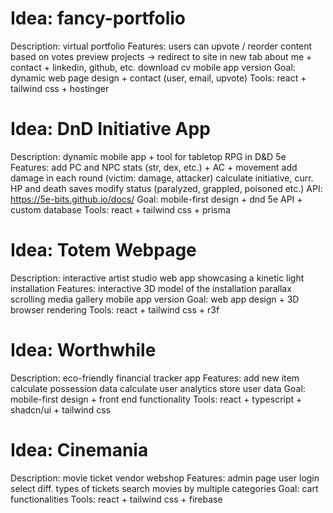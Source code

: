 # Idea: fancy-portfolio
Description: virtual portfolio
Features: 
    users can upvote / reorder content based on votes
    preview projects → redirect to site in new tab
    about me + contact + linkedin, github, etc.
    download cv
    mobile app version
Goal: dynamic web page design + contact (user, email, upvote)
Tools: react + tailwind css + hostinger

# Idea: DnD Initiative App
Description: dynamic mobile app + tool for tabletop RPG in D&D 5e
Features: 
    add PC and NPC stats (str, dex, etc.) + AC + movement
    add damage in each round (victim: damage, attacker)
    calculate initiative, curr. HP and death saves
    modify status (paralyzed, grappled, poisoned  etc.) 
        API: https://5e-bits.github.io/docs/
Goal: mobile-first design + dnd 5e API + custom database
Tools: react + tailwind css + prisma

# Idea: Totem Webpage
Description: interactive artist studio web app showcasing a kinetic light installation
Features: 
    interactive 3D model of the installation
    parallax scrolling
    media gallery
    mobile app version
Goal: web app design + 3D browser rendering
Tools: react + tailwind css + r3f

# Idea: Worthwhile
Description: eco-friendly financial tracker app
Features: 
    add new item
    calculate possession data
    calculate user analytics
    store user data
Goal: mobile-first design + front end functionality
Tools: react + typescript + shadcn/ui + tailwind css

# Idea: Cinemania
Description: movie ticket vendor webshop
Features: 
    admin page
    user login
    select diff. types of tickets
    search movies by multiple categories
Goal: cart functionalities
Tools: react + tailwind css + firebase
